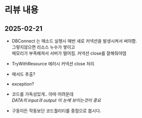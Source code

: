 # 리뷰 내용
## 2025-02-21 

- DBConnect 는 매소드 실행시 매번 새로 커넥션을 발생시켜서 써야함.<br />
  그렇지않으면 리소스 누수가 쌓이고 <br />
  메모리가 부족해져서 서버가 떨어짐. 커넥션 close를 잘해줘야댐 
- TryWithResource 에러시 커넥션 close 처리

- 매서드 추출?
- exception?
- 코드를 가독성있게.. 아따 어려운데<br />
  *DATA의 input과 output 이 눈에 보이는것이 중요*

- 구동이든 작동보단 코드퀄리티를 중점으로 봅시다.
